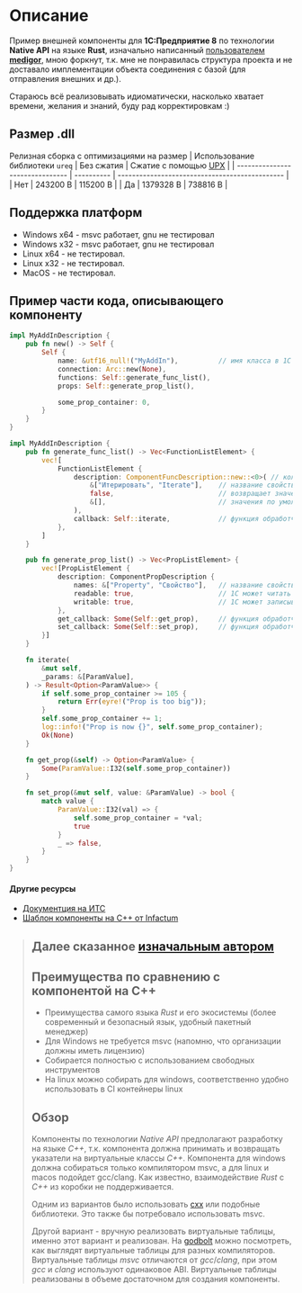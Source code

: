 # Описание
Пример внешней компоненты для **1С:Предприятие 8** по технологии **Native API** на языке **Rust**, изначально написанный   [пользователем **medigor**](https://github.com/medigor/example-native-api-rs), мною форкнут, т.к. мне не понравилась структура проекта и не доставало имплементации объекта соединения с базой (для отправления внешних и др.).

Стараюсь всё реализовывать идиоматически, насколько хватает времени, желания и знаний, буду рад корректировкам :)

## Размер .dll
Релизная сборка с оптимизациями на размер 
| Использование библиотеки `ureq` | Без сжатия | Сжатие с помощью [UPX](https://upx.github.io/) |
| ------------------------------- | ---------- | ---------------------------------------------- |
| Нет                             | 243200 B   | 115200 B                                       |
| Да                              | 1379328 B  | 738816 B                                       |


## Поддержка платформ
- Windows x64 - msvc работает, gnu не тестировал
- Windows x32 - msvc работает, gnu не тестировал
- Linux x64 - не тестировал.
- Linux x32 - не тестировал.
- MacOS - не тестировал.


## Пример части кода, описывающего компоненту

```rust
impl MyAddInDescription {
    pub fn new() -> Self {
        Self {
            name: &utf16_null!("MyAddIn"),          // имя класса в 1С
            connection: Arc::new(None),
            functions: Self::generate_func_list(),
            props: Self::generate_prop_list(),

            some_prop_container: 0,
        }
    }
}

impl MyAddInDescription {
    pub fn generate_func_list() -> Vec<FunctionListElement> {
        vec![
            FunctionListElement {                           
                description: ComponentFuncDescription::new::<0>( // количество аргументов
                    &["Итерировать", "Iterate"],    // название свойства на русском и английском языках
                    false,                          // возвращает значения
                    &[],                            // значения по умолчанию, Option
                ),
                callback: Self::iterate,            // функция обработчик
            },
        ]
    }

    pub fn generate_prop_list() -> Vec<PropListElement> {
        vec![PropListElement {
            description: ComponentPropDescription {
                names: &["Property", "Свойство"],   // название свойства на русском и английском языках
                readable: true,                     // 1С может читать значение
                writable: true,                     // 1С может записывать значение
            },
            get_callback: Some(Self::get_prop),     // функция обработчик чтения значения
            set_callback: Some(Self::set_prop),     // функция обработчик записи значения
        }]
    }

    fn iterate(
        &mut self,
        _params: &[ParamValue],
    ) -> Result<Option<ParamValue>> {
        if self.some_prop_container >= 105 {
            return Err(eyre!("Prop is too big"));
        }
        self.some_prop_container += 1;
        log::info!("Prop is now {}", self.some_prop_container);
        Ok(None)
    }

    fn get_prop(&self) -> Option<ParamValue> {
        Some(ParamValue::I32(self.some_prop_container))
    }

    fn set_prop(&mut self, value: &ParamValue) -> bool {
        match value {
            ParamValue::I32(val) => {
                self.some_prop_container = *val;
                true
            }
            _ => false,
        }
    }
}
```





#### Другие ресурсы
* [Документция на ИТС](https://its.1c.ru/db/metod8dev#content:3221:hdoc)
* [Шаблон компоненты на C++ от Infactum](https://github.com/Infactum/addin-template)

>## Далее сказанное [изначальным автором](https://github.com/medigor/example-native-api-rs)
>## Преимущества по сравнению с компонентой на C++
>* Преимущества самого языка *Rust* и его экосистемы (более современный и безопасный язык, удобный пакетный менеджер)
>* Для Windows не требуется msvc (напомню, что организации должны иметь лицензию)
>* Собирается полностью с использованием свободных инструментов
>* На linux можно собирать для windows, соответственно удобно использовать в CI контейнеры linux
>
>## Обзор
>Компоненты по технологии *Native API* предполагают разработку на языке *C++*, т.к. компонента должна принимать и возвращать указатели на виртуальные классы *C++*. Компонента для windows должна собираться только компилятором msvc, а для linux и macos подойдет gcc/clang.
>Как известно, взаимодействие *Rust* с *C++* из коробки не поддерживается. 
>
>Одним из вариантов было использовать [cxx](https://github.com/dtolnay/cxx) или подобные библиотеки. Это также бы потребовало использовать msvc.
>
>Другой вариант - вручную реализовать виртуальные таблицы, именно этот вариант и реализован.
На [godbolt](https://godbolt.org/z/KM3jaWMWs) можно посмотреть, как выглядят виртуальные таблицы для разных компиляторов. Виртуальные таблицы *msvc* отличаются от *gcc*/*clang*, при этом *gcc* и *clang* используют одинаковое ABI. Виртуальные таблицы реализованы в объеме достаточном для создания компоненты.
